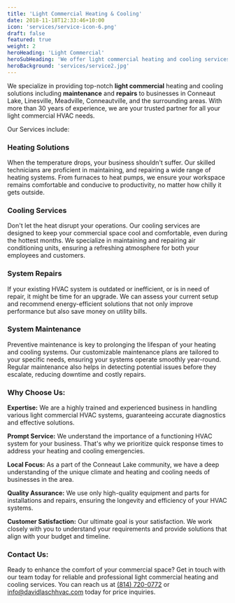 ```yaml
---
title: 'Light Commercial Heating & Cooling'
date: 2018-11-18T12:33:46+10:00
icon: 'services/service-icon-6.png'
draft: false
featured: true
weight: 2
heroHeading: 'Light Commercial'
heroSubHeading: 'We offer light commercial heating and cooling services for businesses in and around the Conneaut Lake, Linesville, Meadville, Conneautville, and surrounding areas.'
heroBackground: 'services/service2.jpg'
---
```


We specialize in providing top-notch **light commercial** heating and cooling solutions including **maintenance** and **repairs** to businesses in Conneaut Lake, Linesville, Meadville, Conneautville, and the surrounding areas. With more than 30 years of experience, we are your trusted partner for all your light commercial HVAC needs.

Our Services include:

### Heating Solutions
When the temperature drops, your business shouldn't suffer. Our skilled technicians are proficient in maintaining, and repairing a wide range of heating systems. From furnaces to heat pumps, we ensure your workspace remains comfortable and conducive to productivity, no matter how chilly it gets outside.

### Cooling Services
Don't let the heat disrupt your operations. Our cooling services are designed to keep your commercial space cool and comfortable, even during the hottest months. We specialize in maintaining and repairing air conditioning units, ensuring a refreshing atmosphere for both your employees and customers.

### System Repairs
If your existing HVAC system is outdated or inefficient, or is in need of repair, it might be time for an upgrade. We can assess your current setup and recommend energy-efficient solutions that not only improve performance but also save money on utility bills.

### System Maintenance
Preventive maintenance is key to prolonging the lifespan of your heating and cooling systems. Our customizable maintenance plans are tailored to your specific needs, ensuring your systems operate smoothly year-round. Regular maintenance also helps in detecting potential issues before they escalate, reducing downtime and costly repairs.

### Why Choose Us:
**Expertise:** We are a highly trained and experienced business in handling various light commercial HVAC systems, guaranteeing accurate diagnostics and effective solutions.

**Prompt Service:** We understand the importance of a functioning HVAC system for your business. That's why we prioritize quick response times to address your heating and cooling emergencies.

**Local Focus:** As a part of the Conneaut Lake community, we have a deep understanding of the unique climate and heating and cooling needs of businesses in the area.

**Quality Assurance:** We use only high-quality equipment and parts for installations and repairs, ensuring the longevity and efficiency of your HVAC systems.

**Customer Satisfaction:** Our ultimate goal is your satisfaction. We work closely with you to understand your requirements and provide solutions that align with your budget and timeline.


### Contact Us:
Ready to enhance the comfort of your commercial space? Get in touch with our team today for reliable and professional light commercial heating and cooling services. You can reach us at <a href="tel:+18147200772">(814) 720-0772</a> or [info@davidlaschhvac.com](mailto:info@davidlaschhvac.com) today for price inquiries.




